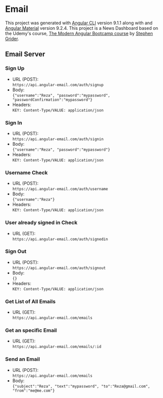 # Email

This project was generated with [Angular CLI](https://github.com/angular/angular-cli) version 9.1.1 along with and [Angular Material](https://material.angular.io/) version 9.2.4. This project is a News Dashboard based on the Udemy's course, [The Modern Angular Bootcamp course](https://www.udemy.com/course/the-modern-angular-bootcamp/) by [Stephen Grider](https://www.udemy.com/user/sgslo/).  

## Email Server

### Sign Up  
- URL (POST):  
`https://api.angular-email.com/auth/signup` 
- Body:  
`{"username":"Reza", "password":"mypassword", "passwordConfirmation":"mypassword"}`
- Headers:  
`KEY: Content-Type/VALUE: application/json`
### Sign In  
- URL (POST):  
`https://api.angular-email.com/auth/signin` 
- Body:  
`{"username":"Reza", "password":"mypassword"}`
- Headers:  
`KEY: Content-Type/VALUE: application/json`
### Username Check  
- URL (POST):  
`https://api.angular-email.com/auth/username` 
- Body:  
`{"username":"Reza"}`
- Headers:  
`KEY: Content-Type/VALUE: application/json`
### User already signed in Check  
- URL (GET):  
`https://api.angular-email.com/auth/signedin` 
### Sign Out  
- URL (POST):  
`https://api.angular-email.com/auth/signout` 
- Body:  
`{}`
- Headers:  
`KEY: Content-Type/VALUE: application/json`
### Get List of All Emails 
- URL (GET):  
`https://api.angular-email.com/emails`  
### Get an specific Email 
- URL (GET):  
`https://api.angular-email.com/emails/:id`  
### Send an Email 
- URL (POST):  
`https://api.angular-email.com/emails`  
- Body:  
`{"subject":"Reza", "text":"mypassword", "to":"Reza@gmail.com", "from":"me@me.com"}`  